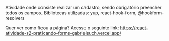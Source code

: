 Atividade onde consiste realizar um cadastro, sendo obrigatório preencher todos os campos.
Bibliotecas utilizadas: yup, react-hook-form, @hookform-resolvers

Quer ver como ficou a página? Acesse o seguinte link: https://react-atividade-s2-praticando-forms-gabrielsuch.vercel.app/
